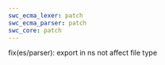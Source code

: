```yaml
---
swc_ecma_lexer: patch
swc_ecma_parser: patch
swc_core: patch
---
```


fix(es/parser): export in ns not affect file type
